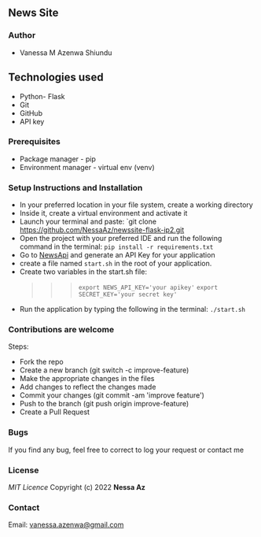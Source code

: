 ## News Site

### Author
- Vanessa M Azenwa Shiundu

## Technologies used
- Python- Flask
- Git
- GitHub
- API key

### Prerequisites
- Package manager - pip
- Environment manager - virtual env (venv)

### Setup Instructions and Installation
- In your preferred location in your file system, create a working directory
- Inside it, create a virtual environment and activate it
- Launch your terminal and paste: `git clone https://github.com/NessaAz/newssite-flask-ip2.git
- Open the project with your preferred IDE and run the following command in the terminal: `pip install -r requirements.txt`
- Go to [NewsApi](https://newsapi.org/) and generate an API Key for your application
- create a file named `start.sh` in the root of your application.
- Create two variables in the start.sh file:
    >>> `export NEWS_API_KEY='your apikey'` 
    >>> `export SECRET_KEY='your secret key'`
- Run the application by typing the following in the terminal: `./start.sh`

### Contributions are welcome

Steps:

- Fork the repo
- Create a new branch (git switch -c improve-feature)
- Make the appropriate changes in the files
- Add changes to reflect the changes made
- Commit your changes (git commit -am 'improve feature')
- Push to the branch (git push origin improve-feature)
- Create a Pull Request

### Bugs

If you find any bug, feel free to correct to log your request or contact me


### License

_MIT Licence_
Copyright (c) 2022 **Nessa Az**

### Contact
Email: vanessa.azenwa@gmail.com

